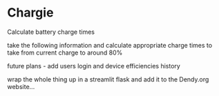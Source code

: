 # Chargie
Calculate battery charge times

take the following information and calculate appropriate charge times to take from current charge to around 80%

future plans - add users login and device efficiencies history

wrap the whole thing up in a streamlit flask and add it to the Dendy.org website...
